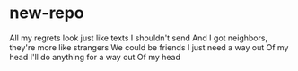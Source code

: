 # new-repo
All my regrets look just like texts I shouldn't send
And I got neighbors, they're more like strangers
We could be friends
I just need a way out
Of my head
I'll do anything for a way out
Of my head